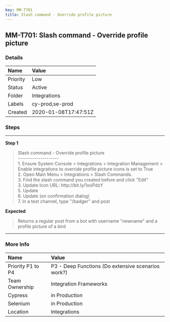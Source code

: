 ```yaml
---
key: MM-T701
title: Slash command - Override profile picture
---
```


## MM-T701: Slash command - Override profile picture

### Details

| Name     | Value                |
| :------- | :------------------- |
| Priority | Low                  |
| Status   | Active               |
| Folder   | Integrations         |
| Labels   | cy-prod,se-prod      |
| Created  | 2020-01-08T17:47:51Z |

### Steps

<hr/>

**Step 1**

> <article>Slash command - Override profile picture<br />--------------------<br />1. Ensure System Console &gt; Integrations &gt; Integration Management &gt; Enable integrations to override profile picture icons is set to True<br />2. Open Main Menu &gt; Integrations &gt; Slash Commands.<br />3. Find the slash command you created before and click &quot;Edit&quot;<br />3. Update Icon URL: http://bit.ly/1ooPdzY<br />5. Update<br />6. Update (on confirmation dialog)<br />7. In a test channel, type &quot;/badger&quot; and post</article>

**Expected**

> <article>Returns a regular post from a bot with username &quot;newname&quot; and a profile picture of a bird</article>

<hr/>

### More Info

| Name              | Value                                              |
| :---------------- | :------------------------------------------------- |
| Priority P1 to P4 | P3 - Deep Functions (Do extensive scenarios work?) |
| Team Ownership    | Integration Frameworks                             |
| Cypress           | in Production                                      |
| Selenium          | in Production                                      |
| Location          | Integrations                                       |
